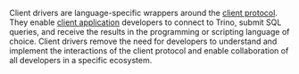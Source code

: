 Client drivers are language-specific wrappers around the [client
protocol]({{site.baseurl}}/docs/current/client/client-protocol.html). They
enable [client application]({{site.baseurl}}/ecosystem/client-application.html)
developers to connect to Trino, submit SQL queries, and receive the results in
the programming or scripting language of choice. Client drivers remove the need
for developers to understand and implement the interactions of the client
protocol and enable collaboration of all developers in a specific ecosystem.
